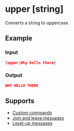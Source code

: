 # upper [string\]

Converts a string to uppercase.

## Example

### Input

```json
{upper;Why hello there}
```

### Output

```json
WHY HELLO THERE
```

## Supports

* [Custom commands](/Modules/custom_commands/)
* [Join and leave messages](/Modules/join_leave_messages/)
* [Level-up messages](/Modules/levels/)
